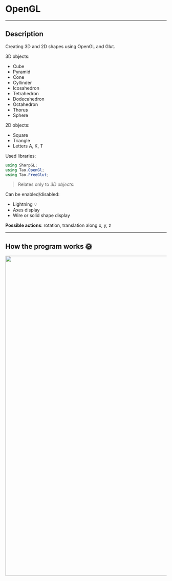 # OpenGL 

---

## Description 
Creating 3D and 2D shapes using OpenGL and Glut. 

3D objects: 
- Cube
- Pyramid
- Cone
- Cyllinder
- Icosahedron
- Tetrahedron
- Dodecahedron
- Octahedron
- Thorus
- Sphere

2D objects:
- Square
- Triangle
- Letters A, K, T

Used libraries:
```c#
using SharpGL;
using Tao.OpenGl;
using Tao.FreeGlut;
```
> Relates only to *3D objects*:

Can be enabled/disabled:
- Lightning 💡
- Axes display 
- Wire or solid shape display

**Possible actions**: rotation, translation along x, y, z

---

## How the program works 🌞 
<img src="https://github.com/ks-ieremenko/OpenGL/blob/master/readme_assets/example_opengl.gif" width="1000">
